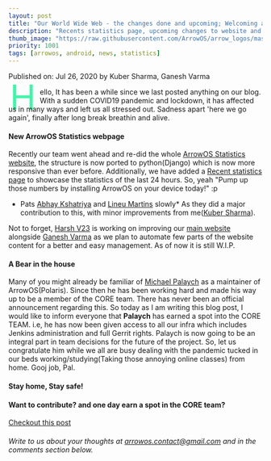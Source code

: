 ```yaml
---
layout: post
title: "Our World Wide Web - the changes done and upcoming; Welcoming a new CORE member!"
description: "Recents statistics page, upcoming changes to website and a new CORE team member"
thumb_image: "https://raw.githubusercontent.com/ArrowOS/arrow_logos/master/ArrowLogo-sky-transparent.png"
priority: 1001
tags: [arrowos, android, news, statistics]
---
```


Published on: Jul 26, 2020 by Kuber Sharma, Ganesh Varma<br>

<style type="text/css" media="Screen">
 .Dropcap {
  color: #42f5aa;
  float: left;
  font-size: 69px;
  line-height: 30px;
  padding-top: 4px;
  padding-right: 8px;
  padding-left: 3px;
}
</style>

<span class="Dropcap">H</span>ello, It has been a while since we last posted anything on our blog. With a sudden COVID19 pandemic and lockdown, it has affected us in many ways and left us all stressed out. Sadness apart 'here we go again', finally after long break breathin and alive. 

#### New ArrowOS Statistics webpage <br>

Recently our team went ahead and re-did the whole [ArrowOS Statistics website](https://stats.arrowos.net/), the structure is now ported to python(Django) which is now more responsive than ever before. Additionally, we have added a [Recent statistics page](https://stats.arrowos.net/recents/) to showcase the statistics of the last 24 hours. So, yeah "Pump up those numbers by installing ArrowOS on your device today!" :p

* Pats [Abhay Kshatriya](https://github.com/kshatriya-abhay) and [Lineu Martins](https://github.com/lamp216) slowly* As they did a major contribution to this, with minor improvements from me([Kuber Sharma](https://github.com/kubersharma001)).

Not to forget, [Harsh V23](https://twitter.com/harshv23) is working on improving our [main website](https:www.arrowos.net) alongside [Ganesh Varma](https://github.com/ganeshi4u) as we plan to automate few parts of the website content for a better and easy management. As of now it is still W.I.P.

#### A Bear in the house <br>

Many of you might already be familiar of [Michael Palaych](https://github.com/palaych) as a maintainer of ArrowOS(Polaris). Since then he has been working hard and made his way up to be a member of the CORE team. There has never been an official announcement regarding this. So today as I am writing this blog post, I would like to inform everyone that <b>Palaych</b> has earned a spot into the CORE TEAM. i.e, he has now been given access to all our infra which includes Jenkins administration and full Gerrit rights. Palaych is now going to be an integral part in team decisions for the future of the project. So, let us congratulate him while we all are busy dealing with the pandemic tucked in our beds working/studying(Taking those annoying online classes) from home. 
Gooj job, Pal.

#### Stay home, Stay safe!

#### Want to contribute? and one day earn a spot in the CORE team? <br>

[Checkout this post](https://blog.arrowos.net/posts/apply-for-maintainership)

###### Write to us about your thoughts at <arrowos.contact@gmail.com> and in the comments section below. <br>